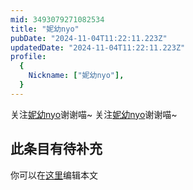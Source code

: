 ```yaml
---
mid: 3493079271082534
title: "妮幼nyo"
pubDate: "2024-11-04T11:22:11.223Z"
updatedDate: "2024-11-04T11:22:11.223Z"
profile:
  {
    Nickname: ["妮幼nyo"],
  }
---
```


关注[妮幼nyo](https://space.bilibili.com/3493079271082534)谢谢喵~ 关注[妮幼nyo](https://space.bilibili.com/3493079271082534)谢谢喵~

## 此条目有待补充
你可以在[这里](https://github.com/Yuhanawa/VTuber.ICU-Content/edit/master/v/妮幼nyo/index.md)编辑本文
